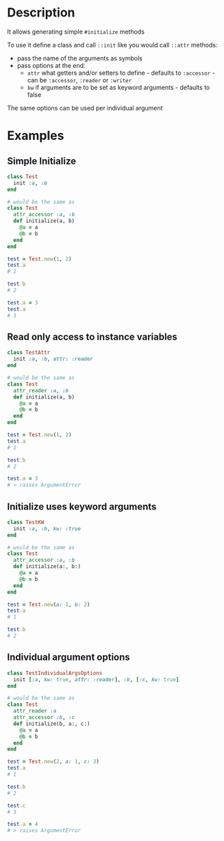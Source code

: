# Description

It allows generating simple `#initialize` methods

To use it define a class and call `::init` like you would call `::attr` methods:
* pass the name of the arguments as symbols
* pass options at the end:
  * `attr` what getters and/or setters to define -  defaults to `:accessor` - can be `:accessor`, `:reader` or `:writer` 
  * `kw` if arguments are to be set as keyword arguments -  defaults to false

The same options can be used per individual argument

# Examples

## Simple Initialize
```ruby
class Test
  init :a, :b
end

# would be the same as
class Test
  attr_accessor :a, :b
  def initialize(a, b)
    @a = a
    @b = b
  end
end

test = Test.new(1, 2)
test.a
# 1

test.b
# 2

test.a = 3
test.a
# 3
```

## Read only access to instance variables
```ruby
class TestAttr
  init :a, :b, attr: :reader
end

# would be the same as
class Test
  attr_reader :a, :b
  def initialize(a, b)
    @a = a
    @b = b
  end
end

test = Test.new(1, 2)
test.a
# 1

test.b
# 2

test.a = 3
# > raises ArgumentError
```

## Initialize uses keyword arguments
```ruby
class TestKW
  init :a, :b, kw: :true
end

# would be the same as
class Test
  attr_accessor :a, :b
  def initialize(a:, b:)
    @a = a
    @b = b
  end
end

test = Test.new(a: 1, b: 2)
test.a
# 1

test.b
# 2
```

## Individual argument options
```ruby
class TestIndividualArgsOptions
  init [:a, kw: true, attr: :reader], :b, [:c, kw: true]
end

# would be the same as
class Test
  attr_reader :a
  attr_accessor :b, :c
  def initialize(b, a:, c:)
    @a = a
    @b = b
  end
end

test = Test.new(2, a: 1, c: 3)
test.a
# 1

test.b
# 2

test.c
# 3

test.a = 4
# > raises ArgumentError
```